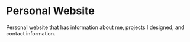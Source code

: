 # Personal Website
Personal website that has information about me, projects I designed, and contact information.
